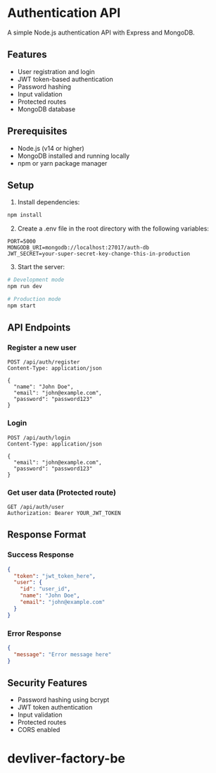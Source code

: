 # Authentication API

A simple Node.js authentication API with Express and MongoDB.

## Features

- User registration and login
- JWT token-based authentication
- Password hashing
- Input validation
- Protected routes
- MongoDB database

## Prerequisites

- Node.js (v14 or higher)
- MongoDB installed and running locally
- npm or yarn package manager

## Setup

1. Install dependencies:

```bash
npm install
```

2. Create a .env file in the root directory with the following variables:

```
PORT=5000
MONGODB_URI=mongodb://localhost:27017/auth-db
JWT_SECRET=your-super-secret-key-change-this-in-production
```

3. Start the server:

```bash
# Development mode
npm run dev

# Production mode
npm start
```

## API Endpoints

### Register a new user

```
POST /api/auth/register
Content-Type: application/json

{
  "name": "John Doe",
  "email": "john@example.com",
  "password": "password123"
}
```

### Login

```
POST /api/auth/login
Content-Type: application/json

{
  "email": "john@example.com",
  "password": "password123"
}
```

### Get user data (Protected route)

```
GET /api/auth/user
Authorization: Bearer YOUR_JWT_TOKEN
```

## Response Format

### Success Response

```json
{
  "token": "jwt_token_here",
  "user": {
    "id": "user_id",
    "name": "John Doe",
    "email": "john@example.com"
  }
}
```

### Error Response

```json
{
  "message": "Error message here"
}
```

## Security Features

- Password hashing using bcrypt
- JWT token authentication
- Input validation
- Protected routes
- CORS enabled
# devliver-factory-be
